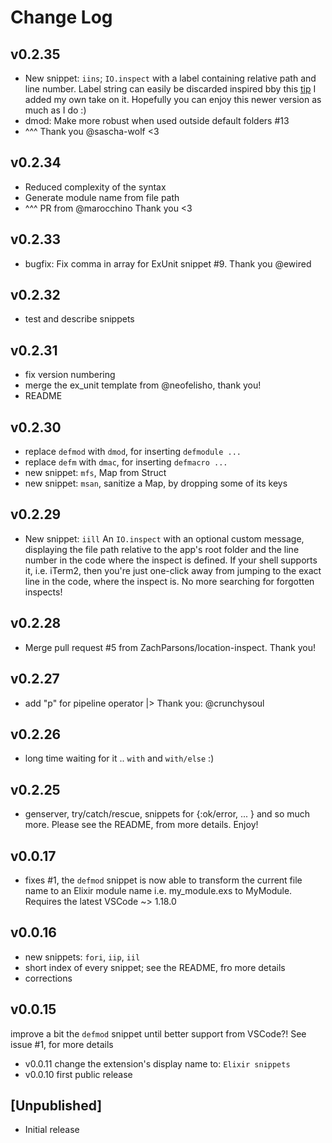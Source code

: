 # Change Log

## v0.2.35

- New snippet: `iins`; `IO.inspect` with a label containing relative path and line number. Label string can easily be discarded
  inspired bby this [tip](https://elixirstream.dev/tips/7bca7ae3-1431-4bb1-bf2c-1ee3c5390a40) I added my own take on it. Hopefully you can enjoy this newer version as much as I do :)
- dmod: Make more robust when used outside default folders #13
- ^^^ Thank you @sascha-wolf <3

## v0.2.34

- Reduced complexity of the syntax
- Generate module name from file path
- ^^^ PR from @marocchino Thank you <3

## v0.2.33

- bugfix: Fix comma in array for ExUnit snippet #9. Thank you @ewired

## v0.2.32

- test and describe snippets

## v0.2.31

- fix version numbering
- merge the ex_unit template from @neofelisho, thank you!
- README

## v0.2.30

- replace `defmod` with `dmod`, for inserting `defmodule ...`
- replace `defm` with `dmac`, for inserting `defmacro ...`
- new snippet: `mfs`, Map from Struct
- new snippet: `msan`, sanitize a Map, by dropping some of its keys

## v0.2.29

- New snippet: `iill`
  An `IO.inspect` with an optional custom message, displaying the file path relative to the app's root folder and the line number in the code where the inspect is defined. If your shell supports it, i.e. iTerm2, then you're just one-click away from jumping to the exact line in the code, where the inspect is. No more searching for forgotten inspects!

## v0.2.28

- Merge pull request #5 from ZachParsons/location-inspect. Thank you!

## v0.2.27

- add "p" for pipeline operator |> Thank you: @crunchysoul

## v0.2.26

- long time waiting for it .. `with` and `with/else` :)

## v0.2.25

- genserver, try/catch/rescue, snippets for {:ok/error, ... } and so much more. Please see the README, from more details. Enjoy!

## v0.0.17

- fixes #1, the `defmod` snippet is now able to transform the current file name to an Elixir module name i.e. my_module.exs to MyModule. Requires the latest VSCode ~> 1.18.0

## v0.0.16

- new snippets: `fori`, `iip`, `iil`
- short index of every snippet; see the README, fro more details
- corrections

## v0.0.15

improve a bit the `defmod` snippet until better support from VSCode?! See issue #1, for more details

- v0.0.11 change the extension's display name to: `Elixir snippets`
- v0.0.10 first public release

## [Unpublished]

- Initial release
